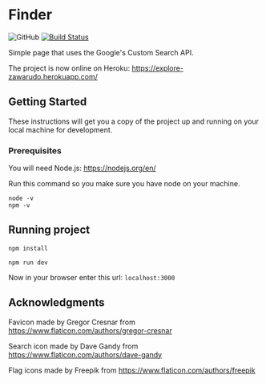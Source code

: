# Finder
![GitHub](https://img.shields.io/github/license/rihor/page-explore-world.svg)
[![Build Status](https://travis-ci.org/rihor/page-explore-world.svg?branch=master)](https://travis-ci.org/rihor/page-explore-world)

Simple page that uses the Google's Custom Search API.

The project is now online on Heroku: https://explore-zawarudo.herokuapp.com/

## Getting Started

These instructions will get you a copy of the project up and running on your local machine for development.

### Prerequisites

You will need Node.js: https://nodejs.org/en/

Run this command so you make sure you have node on your machine.
```
node -v
npm -v
```

## Running project

```
npm install

npm run dev
```

Now in your browser enter this url: `localhost:3000`

## Acknowledgments

Favicon made by Gregor Cresnar from https://www.flaticon.com/authors/gregor-cresnar

Search icon made by Dave Gandy from https://www.flaticon.com/authors/dave-gandy

Flag icons made by Freepik from https://www.flaticon.com/authors/freepik
